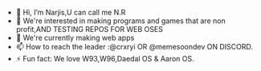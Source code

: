 - 👋 Hi, I’m Narjis,U can call me N.R
- 👀 We're interested in making programs and games that are non profit,AND TESTING REPOS FOR WEB OSES
- 🌱 We're currently making web apps
- 📫 How to reach the leader :@crxryi OR @memesoondev ON DISCORD.
- ⚡ Fun fact: We love W93,W96,Daedal OS & Aaron OS.

<!---
CNZENapps/CNZENapps is a ✨ special ✨ repository because its `README.md` (this file) appears on your GitHub profile.
You can click the Preview link to take a look at your changes.
--->
